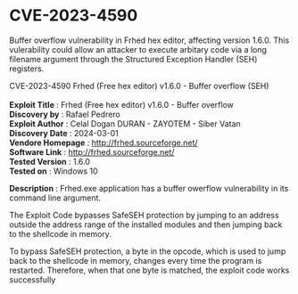 # CVE-2023-4590

Buffer overflow vulnerability in Frhed hex editor, affecting version 1.6.0. This vulerability could allow an attacker to execute arbitary code via a long filename argument through the Structured Exception Handler (SEH) registers.

CVE-2023-4590 Frhed (Free hex editor) v1.6.0 - Buffer overflow (SEH) <br/> <br/>
**Exploit Title** : Frhed (Free hex editor) v1.6.0 - Buffer overflow <br/>
**Discovery by** : Rafael Pedrero <br/>
**Exploit Author** : Celal Dogan DURAN - ZAYOTEM - Siber Vatan <br/>
**Discovery Date** : 2024-03-01 <br/>
**Vendore Homepage** : http://frhed.sourceforge.net/ <br/>
**Software Link** : http://frhed.sourceforge.net/ <br/>
**Tested Version** : 1.6.0 <br/>
**Tested on** : Windows 10 <br/>

**Description** : Frhed.exe application has a buffer owerflow vulnerability in its command line argument. 

The Exploit Code bypasses SafeSEH protection by jumping to an address outside the address range of the installed modules and then jumping back to the shellcode in memory. 

To bypass SafeSEH protection, a byte in the opcode, which is used to jump back to the shellcode in memory, changes every time the program is restarted. Therefore, when that one byte is matched, the exploit code works successfully
